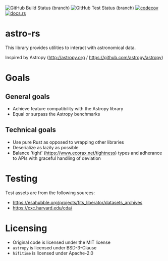 ![GitHub Build Status (branch)](https://img.shields.io/github/actions/workflow/status/eta077/astro-rs/build.yml?branch=release) 
![GitHub Test Status (branch)](https://img.shields.io/github/actions/workflow/status/eta077/astro-rs/test.yml?branch=release&label=test) 
[![codecov](https://codecov.io/gh/eta077/astro-rs/branch/release/graph/badge.svg)](https://codecov.io/gh/eta077/astro-rs) 
[![docs.rs](https://img.shields.io/docsrs/astro-rs)](https://docs.rs/astro-rs/latest/astro_rs/)

# astro-rs
This library provides utilities to interact with astronomical data.

Inspired by Astropy (<http://astropy.org> / <https://github.com/astropy/astropy>)

# Goals
## General goals
* Achieve feature compatibility with the Astropy library
* Equal or surpass the Astropy benchmarks

## Technical goals
* Use pure Rust as opposed to wrapping other libraries
* Deserialize as lazily as possible
* Balance 'tight' (<https://www.ecorax.net/tightness>) types and adherance to APIs with graceful handling of deviation

# Testing
Test assets are from the following sources:
* <https://esahubble.org/projects/fits_liberator/datasets_archives>
* <https://cxc.harvard.edu/cda/>

# Licensing
* Original code is licensed under the MIT license
* `astropy` is licensed under BSD-3-Clause
* `hifitime` is licensed under Apache-2.0
